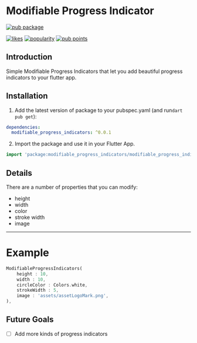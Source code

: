 # Modifiable Progress Indicator

[![pub package](https://img.shields.io/pub/v/modifiable_progress_indicators.svg)](https://pub.dev/packages/modifiable_progress_indicators)

[![likes](https://img.shields.io/pub/likes/modifiable_progress_indicators)](https://pub.dev/packages/modifiable_progress_indicators/score)
[![popularity](https://img.shields.io/pub/popularity/modifiable_progress_indicators)](https://pub.dev/packages/modifiable_progress_indicators/score)
[![pub points](https://img.shields.io/pub/points/modifiable_progress_indicators)](https://pub.dev/packages/modifiable_progress_indicators/score)


## Introduction

Simple Modifiable Progress Indicators that let you add beautiful progress indicators to your flutter app.

## Installation

1. Add the latest version of package to your pubspec.yaml (and run`dart pub get`):

```yaml
dependencies:
  modifiable_progress_indicators: ^0.0.1
```

2. Import the package and use it in your Flutter App.

```dart
import 'package:modifiable_progress_indicators/modifiable_progress_indicators.dart';
```

## Details

There are a number of properties that you can modify:

- height
- width
- color
- stroke width
- image

<hr>

# Example

```dart
ModifiableProgressIndicators(
    height : 10,
    width : 10,
    circleColor : Colors.white,
    strokeWidth : 5,
    image : 'assets/assetLogoMark.png',
),
```

## Future Goals

- [ ] Add more kinds of progress indicators
